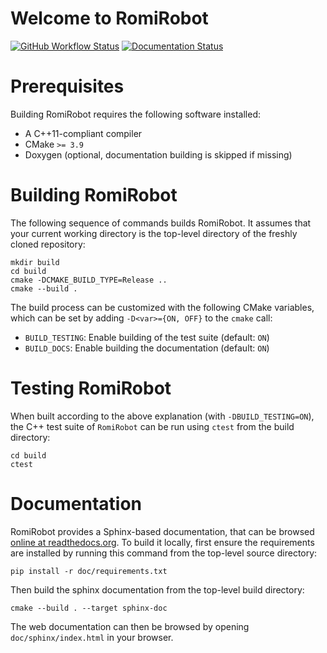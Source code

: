 # Welcome to RomiRobot

[![GitHub Workflow Status](https://img.shields.io/github/actions/workflow/status/SterlingPeet/RomiRobot/ci.yml?branch=main)](https://github.com/SterlingPeet/RomiRobot/actions/workflows/ci.yml)
[![Documentation Status](https://readthedocs.org/projects/RomiRobot/badge/)](https://RomiRobot.readthedocs.io/)



# Prerequisites

Building RomiRobot requires the following software installed:

* A C++11-compliant compiler
* CMake `>= 3.9`
* Doxygen (optional, documentation building is skipped if missing)

# Building RomiRobot

The following sequence of commands builds RomiRobot.
It assumes that your current working directory is the top-level directory
of the freshly cloned repository:

```
mkdir build
cd build
cmake -DCMAKE_BUILD_TYPE=Release ..
cmake --build .
```

The build process can be customized with the following CMake variables,
which can be set by adding `-D<var>={ON, OFF}` to the `cmake` call:

* `BUILD_TESTING`: Enable building of the test suite (default: `ON`)
* `BUILD_DOCS`: Enable building the documentation (default: `ON`)



# Testing RomiRobot

When built according to the above explanation (with `-DBUILD_TESTING=ON`),
the C++ test suite of `RomiRobot` can be run using
`ctest` from the build directory:

```
cd build
ctest
```


# Documentation

RomiRobot provides a Sphinx-based documentation, that can
be browsed [online at readthedocs.org](https://RomiRobot.readthedocs.io).
To build it locally, first ensure the requirements are installed by running this command from the top-level source directory:

```
pip install -r doc/requirements.txt
```

Then build the sphinx documentation from the top-level build directory:

```
cmake --build . --target sphinx-doc
```

The web documentation can then be browsed by opening `doc/sphinx/index.html` in your browser.
